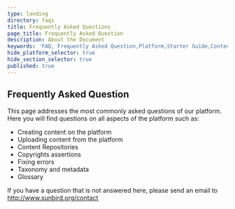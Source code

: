 ```yaml
---
type: landing
directory: faqs
title: Frequently Asked Questions
page_title: Frequently Asked Question
description: About the Document
keywords: 'FAQ, Frequently Asked Question,Platform,Starter Guide,Content '
hide_platform_selector: true
hide_section_selector: true
published: true
---
```


## Frequently Asked Question

This page addresses the most commonly asked questions of our platform. Here you will find questions on all aspects of the platform such as: 

+ Creating content on the platform
+ Uploading content from the platform
+ Content Repositories
+ Copyrights assertions
+ Fixing errors
+ Taxonomy and metadata
+ Glossary

If you have a question that is not answered here, please send an email to http://www.sunbird.org/contact
